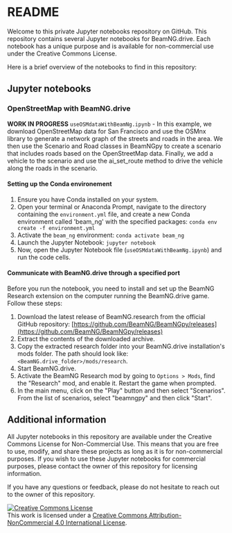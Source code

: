 # README

Welcome to this private Jupyter notebooks repository on GitHub. This repository contains several Jupyter notebooks for BeamNG.drive. Each notebook has a unique purpose and is available for non-commercial use under the Creative Commons License.

Here is a brief overview of the notebooks to find in this repository:

## Jupyter notebooks

### OpenStreetMap with BeamNG.drive

**WORK IN PROGRESS** `useOSMdataWithBeamNg.ipynb` - In this example, we download OpenStreetMap data for San Francisco and use the OSMnx library to generate a network graph of the streets and roads in the area. We then use the Scenario and Road classes in BeamNGpy to create a scenario that includes roads based on the OpenStreetMap data. Finally, we add a vehicle to the scenario and use the ai_set_route method to drive the vehicle along the roads in the scenario.

#### Setting up the Conda environement

1. Ensure you have Conda installed on your system.
2. Open your terminal or Anaconda Prompt, navigate to the directory containing the `environment.yml` file, and create a new Conda environment called 'beam_ng' with the specified packages: `conda env create -f environment.yml`
3. Activate the `beam_ng` environment: `conda activate beam_ng`
4. Launch the Jupyter Notebook: `jupyter notebook`
5. Now, open the Jupyter Notebook file (`useOSMdataWithBeamNg.ipynb`) and run the code cells.

#### Communicate with BeamNG.drive through a specified port

Before you run the notebook, you need to install and set up the BeamNG Research extension on the computer running the BeamNG.drive game. Follow these steps:

1. Download the latest release of BeamNG.research from the official GitHub repository: [https://github.com/BeamNG/BeamNGpy/releases](https://github.com/BeamNG/BeamNGpy/releases)
2. Extract the contents of the downloaded archive.
3. Copy the extracted research folder into your BeamNG.drive installation's mods folder. The path should look like: `<BeamNG.drive_folder>/mods/research`.
4. Start BeamNG.drive.
5. Activate the BeamNG Research mod by going to `Options > Mods`, find the "Research" mod, and enable it. Restart the game when prompted.
6. In the main menu, click on the "Play" button and then select "Scenarios". From the list of scenarios, select "beamngpy" and then click "Start".

## Additional information

All Jupyter notebooks in this repository are available under the Creative Commons License for Non-Commercial Use. This means that you are free to use, modify, and share these projects as long as it is for non-commercial purposes. If you wish to use these Jupyter notebooks for commercial purposes, please contact the owner of this repository for licensing information.

If you have any questions or feedback, please do not hesitate to reach out to the owner of this repository.

<a rel="license" href="http://creativecommons.org/licenses/by-nc/4.0/">
    <img
        alt="Creative Commons License"
        style="border-width:0"
        src="https://i.creativecommons.org/l/by-nc/4.0/80x15.png"
    />
</a>
<br />
This work is licensed under a <a rel="license" href="http://creativecommons.org/licenses/by-nc/4.0/">Creative Commons Attribution-NonCommercial 4.0 International License</a>.
